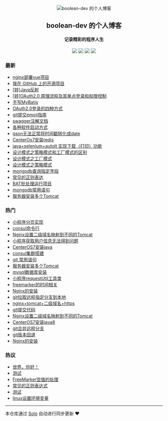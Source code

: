 <p align="center"><img alt="boolean-dev 的个人博客" src="https://boolean-dev.oss-cn-hangzhou.aliyuncs.com/icon.png"></p><h2 align="center">
boolean-dev 的个人博客
</h2>

<h4 align="center">记录精彩的程序人生</h4>
<p align="center"><a title="boolean-dev 的个人博客" target="_blank" href="https://github.com/boolean-dev/solo-blog"><img src="https://img.shields.io/github/last-commit/boolean-dev/solo-blog.svg?style=flat-square&color=FF9900"></a>
<a title="GitHub repo size in bytes" target="_blank" href="https://github.com/boolean-dev/solo-blog"><img src="https://img.shields.io/github/repo-size/boolean-dev/solo-blog.svg?style=flat-square"></a>
<a title="Solo Version" target="_blank" href="https://github.com/b3log/solo/releases"><img src="https://img.shields.io/badge/solo-3.6.2-f1e05a.svg?style=flat-square&color=blueviolet"></a>
<a title="Hits" target="_blank" href="https://github.com/b3log/hits"><img src="https://hits.b3log.org/boolean-dev/solo-blog.svg"></a></p>

### 最新

* [nginx部署vue项目](https://blog.booleandev.xyz/articles/2019/07/11/1562835766753.html)
* [我在 GitHub 上的开源项目](https://blog.booleandev.xyz/my-github-repos)
* [[转]Java反射](https://blog.booleandev.xyz/articles/2019/07/09/1562636083963.html)
* [[转]OAuth2.0 原理流程及其单点登录和权限控制](https://blog.booleandev.xyz/articles/2019/07/03/1562118097189.html)
* [手写MyBatis](https://blog.booleandev.xyz/articles/2019/07/01/1561965270092.html)
* [OAuth2.0登录的四种方式](https://blog.booleandev.xyz/articles/2019/06/17/1560742282779.html)
* [git提交emoji指南](https://blog.booleandev.xyz/articles/2019/05/20/1558338420069.html)
* [swagger注解文档](https://blog.booleandev.xyz/articles/2019/03/26/1553603104264.html)
* [各种软件启动方式](https://blog.booleandev.xyz/articles/2019/03/22/1553248204143.html)
* [gson无法正常将时间戳转化成date](https://blog.booleandev.xyz/articles/2019/03/08/1552014534734.html)
* [CenterOs7安装redis](https://blog.booleandev.xyz/articles/2019/02/22/1550826559788.html)
* [ java+selenium+autoIt 实现下载（打印）功能](https://blog.booleandev.xyz/articles/2019/01/30/1548828518109.html)
* [设计模式之策略模式和工厂模式的区别](https://blog.booleandev.xyz/articles/2019/01/23/1548251677712.html)
* [设计模式之工厂模式](https://blog.booleandev.xyz/articles/2019/01/23/1548251597668.html)
* [设计模式之策略模式](https://blog.booleandev.xyz/articles/2019/01/23/1548251546022.html)
* [mongodb查询指定字段](https://blog.booleandev.xyz/articles/2019/01/23/1548251460416.html)
* [常见的正则表达](https://blog.booleandev.xyz/articles/2019/01/23/1548251188187.html)
* [BAT批处理运行项目](https://blog.booleandev.xyz/articles/2019/01/23/1548251101820.html)
* [mongodb常用语句](https://blog.booleandev.xyz/articles/2019/01/23/1548250985452.html)
* [服务器安装多个Tomcat](https://blog.booleandev.xyz/articles/2019/01/16/1547603755947.html)

### 热门

* [小程序分页实现](https://blog.booleandev.xyz/articles/2018/12/25/1545749124384.html)
* [consul命令行](https://blog.booleandev.xyz/articles/2018/12/27/1545917809115.html)
* [Nginx设置二级域名映射到不同的Tomcat](https://blog.booleandev.xyz/articles/2019/01/16/1547603678375.html)
* [小程序获取用户信息无法得到问题](https://blog.booleandev.xyz/articles/2018/12/25/1545728095138.html)
* [CenterOS7安装java](https://blog.booleandev.xyz/articles/2019/01/15/1547545668630.html)
* [consul集群搭建](https://blog.booleandev.xyz/articles/2018/12/27/1545917879502.html)
* [git 常用语句](https://blog.booleandev.xyz/articles/2019/01/04/1546594215178.html)
* [服务器安装多个Tomcat](https://blog.booleandev.xyz/articles/2018/12/25/1545727844628.html)
* [mysql数据库安装](https://blog.booleandev.xyz/articles/2019/01/15/1547545821631.html)
* [小程序requestUtil工具类](https://blog.booleandev.xyz/articles/2018/12/25/1545727966151.html)
* [freemarker的时间相关](https://blog.booleandev.xyz/articles/2018/12/25/1545726842373.html)
* [Nginx的安装](https://blog.booleandev.xyz/articles/2019/01/16/1547603535711.html)
* [git拉取远程指定分支到本地](https://blog.booleandev.xyz/articles/2019/01/04/1546594101045.html)
* [nginx+tomcat+二级域名+https](https://blog.booleandev.xyz/articles/2019/01/15/1547546090431.html)
* [git提交代码](https://blog.booleandev.xyz/articles/2019/01/04/1546594183340.html)
* [Nginx设置二级域名映射到不同的Tomcat](https://blog.booleandev.xyz/articles/2019/01/16/1547603678631.html)
* [CenterOS7安装java8](https://blog.booleandev.xyz/articles/2019/01/15/1547545710148.html)
* [git合并远程分支](https://blog.booleandev.xyz/articles/2019/01/04/1546594051488.html)
* [git版本回退](https://blog.booleandev.xyz/articles/2019/01/04/1546594155112.html)
* [Nginx的安装](https://blog.booleandev.xyz/articles/2018/12/26/1545801336813.html)

### 热议

* [世界，你好！](https://blog.booleandev.xyz/hello-solo)
* [测试](https://blog.booleandev.xyz/articles/2018/11/01/1541085337873.html)
* [FreeMarker空值的处理](https://blog.booleandev.xyz/articles/2018/12/25/1545727792970.html)
* [常见的正则表达式](https://blog.booleandev.xyz/articles/2018/12/26/1545801169895.html)
* [测试](https://blog.booleandev.xyz/articles/2018/12/27/1545874556732.html)
* [linux设置环境变量](https://blog.booleandev.xyz/articles/2019/01/15/1547545744724.html)

---

本仓库通过 [Solo](https://github.com/b3log/solo) 自动进行同步更新 ❤️ 